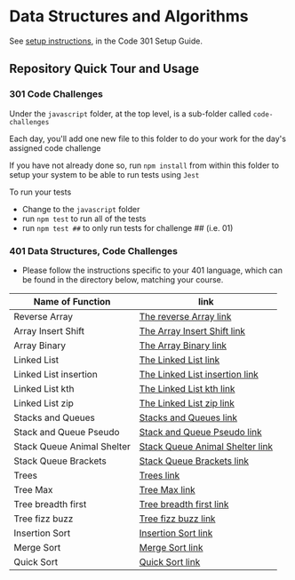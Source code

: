 # Data Structures and Algorithms

See [setup instructions](https://codefellows.github.io/setup-guide/code-301/3-code-challenges), in the Code 301 Setup Guide.

## Repository Quick Tour and Usage

### 301 Code Challenges

Under the `javascript` folder, at the top level, is a sub-folder called `code-challenges`

Each day, you'll add one new file to this folder to do your work for the day's assigned code challenge

If you have not already done so, run `npm install` from within this folder to setup your system to be able to run tests using `Jest`

To run your tests

- Change to the `javascript` folder
- run `npm test` to run all of the tests
- run `npm test ##` to only run tests for challenge ## (i.e. 01)

### 401 Data Structures, Code Challenges

- Please follow the instructions specific to your 401 language, which can be found in the directory below, matching your course.

| Name of Function | link |
| ----------- | ----------- |
| Reverse Array | [The reverse Array link](python/code_challenges/array-reverse/README.md)|
| Array Insert Shift | [The Array Insert Shift link](python/code_challenges/array-insert-shift/README.md)|
| Array Binary | [The Array Binary link](python/code_challenges/array-binary-search/README.md)|
| Linked List | [The Linked List link](python/code_challenges/linked_list/README.md)|
| Linked List insertion| [The Linked List insertion link](python/code_challenges/linked-list-insertions/README.md)|
| Linked List kth| [The Linked List kth link](python/code_challenges/linked-list-kth/README.md)|
| Linked List zip| [The Linked List zip link](python/code_challenges/linked_list_zip/README.md)|
| Stacks and Queues| [Stacks and Queues link](python/code_challenges/stack_and_queue/README.md)|
| Stack and Queue Pseudo| [Stack and Queue Pseudo link](python/code_challenges/stack_queue_pseudo/README.md)|
| Stack Queue Animal Shelter| [Stack Queue Animal Shelter link](python/code_challenges/stack_queue_animal_shelter/README.md)|
| Stack Queue Brackets| [Stack Queue Brackets link](python/code_challenges/stack_queue_brackets/README.md)|
| Trees| [Trees link](python/code_challenges/trees/README.md)|
| Tree Max| [Tree Max link](python/code_challenges/trees/README.md)|
| Tree breadth first| [Tree breadth first link](python/code_challenges/trees/README.md)|
| Tree fizz buzz| [Tree fizz buzz link](python/code_challenges/tree_fizz_buzz/README.md)|
| Insertion Sort| [Insertion Sort link](python/code_challenges/insertion_sort/README.md)|
| Merge Sort| [Merge Sort link](python/code_challenges/merge_sort/README.md)|
| Quick Sort| [Quick Sort link](python/code_challenges/quick_sort/README.md)|
